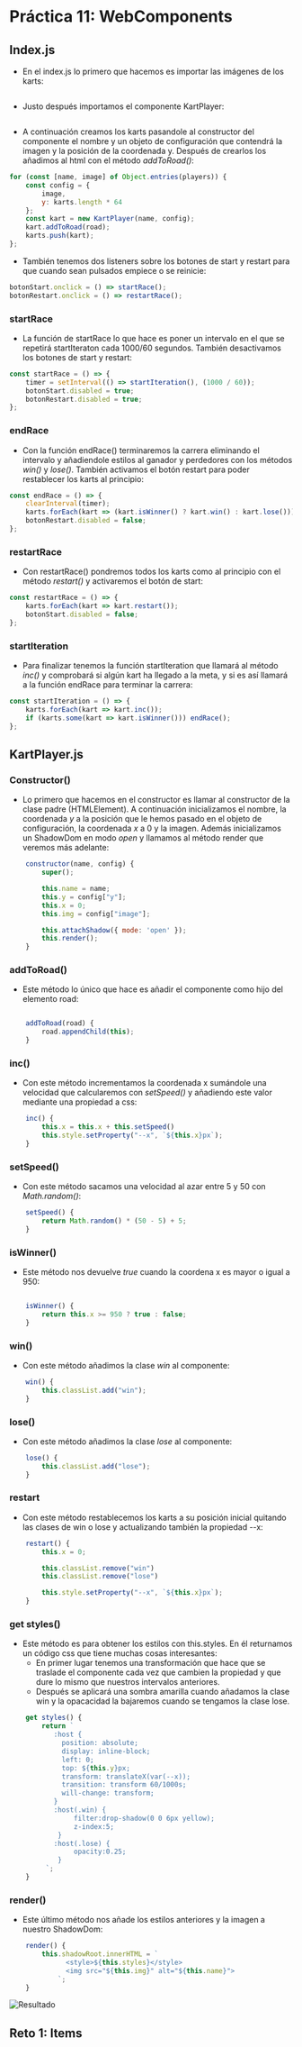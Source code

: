 # Práctica 11: WebComponents

## Index.js
* En el index.js lo primero que hacemos es importar las imágenes de los karts:
```javascript

```
* Justo después importamos el componente KartPlayer:
```javascript

```
* A continuación creamos los karts pasandole al constructor del componente el nombre y un objeto de configuración que contendrá la imagen y la posición de la coordenada y. Después de crearlos los añadimos al html con el método *addToRoad()*:
```javascript
for (const [name, image] of Object.entries(players)) {
    const config = {
        image,
        y: karts.length * 64
    };
    const kart = new KartPlayer(name, config);
    kart.addToRoad(road);
    karts.push(kart);
};
```
* También tenemos dos listeners sobre los botones de start y restart para que cuando sean pulsados empiece o se reinicie:
```javascript
botonStart.onclick = () => startRace();
botonRestart.onclick = () => restartRace();
```
### startRace
* La función de startRace lo que hace es poner un intervalo en el que se repetirá startIteraton cada 1000/60 segundos. También desactivamos los botones de start y restart: 
```javascript
const startRace = () => {
    timer = setInterval(() => startIteration(), (1000 / 60));
    botonStart.disabled = true;
    botonRestart.disabled = true;
};

```
### endRace
* Con la función endRace() terminaremos la carrera eliminando el intervalo y añadiendole estilos al ganador y perdedores con los métodos *win()* y *lose()*. También activamos el botón restart para poder restablecer los karts al principio:
```javascript
const endRace = () => {
    clearInterval(timer);
    karts.forEach(kart => (kart.isWinner() ? kart.win() : kart.lose()));
    botonRestart.disabled = false;
};
```
### restartRace
* Con restartRace() pondremos todos los karts como al principio con el método *restart()* y activaremos el botón de start:
```javascript
const restartRace = () => {
    karts.forEach(kart => kart.restart());
    botonStart.disabled = false;
};
``` 
### startIteration
* Para finalizar tenemos la función startIteration que llamará al método *inc()* y comprobará si algún kart ha llegado a la meta, y si es así llamará a la función endRace para terminar la carrera:
```javascript
const startIteration = () => {
    karts.forEach(kart => kart.inc());
    if (karts.some(kart => kart.isWinner())) endRace();
};
```

## KartPlayer.js
### Constructor()
* Lo primero que hacemos en el constructor es llamar al constructor de la clase padre (HTMLElement). A continuación inicializamos el nombre, la coordenada *y* a la posición que le hemos pasado en el objeto de configuración, la coordenada *x* a 0 y la imagen. Además inicializamos un ShadowDom en modo *open* y llamamos al método render que veremos más adelante: 
```javascript
    constructor(name, config) {
        super();

        this.name = name;
        this.y = config["y"];
        this.x = 0;
        this.img = config["image"];

        this.attachShadow({ mode: 'open' });
        this.render();
    }
```
### addToRoad()
* Este método lo único que hace es añadir el componente como hijo del elemento road:
```javascript

    addToRoad(road) {
        road.appendChild(this);
    }
```
### inc()
* Con este método incrementamos la coordenada x sumándole una velocidad que calcularemos con *setSpeed()* y añadiendo este valor mediante una propiedad a css:
```javascript
    inc() {
        this.x = this.x + this.setSpeed()
        this.style.setProperty("--x", `${this.x}px`);
    }
```
### setSpeed()
* Con este método sacamos una velocidad al azar entre 5 y 50 con *Math.random()*:
```javascript
    setSpeed() {
        return Math.random() * (50 - 5) + 5;
    }
```
### isWinner()
* Este método nos devuelve *true* cuando la coordena x es mayor o igual a 950:
```javascript

    isWinner() {
        return this.x >= 950 ? true : false;
    }
```
### win()
* Con este método añadimos la clase *win* al componente:
```javascript
    win() {
        this.classList.add("win");
    }

```
### lose()
* Con este método añadimos la clase *lose* al componente:
```javascript
    lose() {
        this.classList.add("lose");
    }
```
### restart
* Con este método restablecemos los karts a su posición inicial quitando las clases de win o lose y actualizando también la propiedad --x:
```javascript
    restart() {
        this.x = 0;

        this.classList.remove("win")
        this.classList.remove("lose")

        this.style.setProperty("--x", `${this.x}px`);
    }
``` 
### get styles()
* Este método es para obtener los estilos con this.styles. En él returnamos un código css que tiene muchas cosas interesantes:
    * En primer lugar tenemos una transformación que hace que se traslade el componente cada vez que cambien la propiedad y que dure lo mismo que nuestros intervalos anteriores.
    * Después se aplicará una sombra amarilla cuando añadamos la clase win y la opacacidad la bajaremos cuando se tengamos la clase lose.
```javascript
    get styles() {
        return `
           :host {
             position: absolute;
             display: inline-block;
             left: 0;
             top: ${this.y}px;
             transform: translateX(var(--x));
             transition: transform 60/1000s;
             will-change: transform;
           }
           :host(.win) {
                filter:drop-shadow(0 0 6px yellow);
                z-index:5;
            }
           :host(.lose) {
                opacity:0.25;
            }
         `;
    }
```
### render()
* Este último método nos añade los estilos anteriores y la imagen a nuestro ShadowDom:
```javascript
    render() {
        this.shadowRoot.innerHTML = `
              <style>${this.styles}</style>
              <img src="${this.img}" alt="${this.name}">
            `;
    }
```
![Resultado](https://github.com/ULL-ESIT-DSI-1920/dsi-p5-mkart-alu0100944723/blob/master/src/assets/Resultado.gif)
## Reto 1: Items
